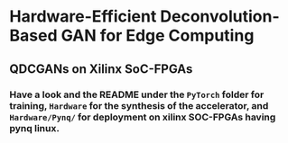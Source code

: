 # Hardware-Efficient Deconvolution-Based GAN for Edge Computing
## QDCGANs on Xilinx SoC-FPGAs

### Have a look and the README under the `PyTorch` folder for training, `Hardware` for the synthesis of the accelerator, and `Hardware/Pynq/` for deployment on xilinx SOC-FPGAs having pynq linux.
